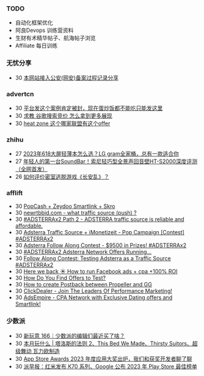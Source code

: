 ### TODO
-  自动化框架优化
-  阿良Devops 训练营资料
-  生财有术精华帖子、航海帖子浏览
-  Affiliate 每日训练

### 无忧分享
<!-- ruyo:START -->
-  30 [本网站接入公安&lpar;网安&rpar;备案过程记录分享](https://51.ruyo.net/18549.html)<!-- ruyo:END -->

### advertcn
<!-- advertcn:START -->
-  30 [平台发这个案例肯定被封，现在蛋炒饭都不能吃只能发这里](https://www.advertcn.com/forum.php?mod=viewthread&tid=113138)
-  30 [求教 谷歌搜索竞价 怎么拿到更多展现](https://www.advertcn.com/forum.php?mod=viewthread&tid=113123)
-  30 [heat zone 这个哪家联盟有这个offer](https://www.advertcn.com/forum.php?mod=viewthread&tid=113122)<!-- advertcn:END -->

### zhihu
<!-- zhihu:START -->
-  27 [2023年618大屏轻薄本怎么选？LG gram全家桶，总有一款适合你](http://zhuanlan.zhihu.com/p/632641888?utm_campaign=rss&utm_medium=rss&utm_source=rss&utm_content=title)
-  27 [年轻人的第一台SoundBar！索尼轻巧型全景声回音壁HT-S2000深度评测（全网首发）](http://zhuanlan.zhihu.com/p/630990296?utm_campaign=rss&utm_medium=rss&utm_source=rss&utm_content=title)
-  26 [如何评价密室逃脱游戏《长安乱》？](http://www.zhihu.com/question/563950552/answer/3045961312?utm_campaign=rss&utm_medium=rss&utm_source=rss&utm_content=title)<!-- zhihu:END -->

### afflift
<!-- afflift:START -->
-  30 [PopCash + Zeydoo Smartlink + Skro](https://afflift.com/f/threads/popcash-zeydoo-smartlink-skro.12158/)
-  30 [newrtbbid.com - what traffic source &lpar;push&rpar; ?](https://afflift.com/f/threads/newrtbbid-com-what-traffic-source-push.12104/)
-  30 [#ADSTERRAx2 Path 2 - ADSTERRA traffic source is reliable and affordable.](https://afflift.com/f/threads/adsterrax2-path-2-adsterra-traffic-source-is-reliable-and-affordable.11986/)
-  30 [Adsterra Traffic Source + iMonetizeit - Pop Campaign [Contest] #ADSTERRAx2](https://afflift.com/f/threads/adsterra-traffic-source-imonetizeit-pop-campaign-contest-adsterrax2.12143/)
-  30 [Adsterra Follow Along Contest - $9500 in Prizes! #ADSTERRAx2](https://afflift.com/f/threads/adsterra-follow-along-contest-9500-in-prizes-adsterrax2.11948/)
-  30 [#ADSTERRAx2 Adsterra Network Offers Running...](https://afflift.com/f/threads/adsterrax2-adsterra-network-offers-running.12160/)
-  30 [Follow Along Contest: Testing Adsterra as a Traffic Source #ADSTERRAx2](https://afflift.com/f/threads/follow-along-contest-testing-adsterra-as-a-traffic-source-adsterrax2.12142/)
-  30 [Here we back ☀️ How to run Facebook ads + cpa +100% ROI](https://afflift.com/f/threads/here-we-back-%E2%98%80%EF%B8%8F-how-to-run-facebook-ads-cpa-100-roi.12146/)
-  30 [How Do You Find Offers to Test?](https://afflift.com/f/threads/how-do-you-find-offers-to-test.10678/)
-  30 [How to create Postback between Propeller and GG](https://afflift.com/f/threads/how-to-create-postback-between-propeller-and-gg.12156/)
-  30 [ClickDealer - Join The Leaders Of Performance Marketing!](https://afflift.com/f/threads/clickdealer-join-the-leaders-of-performance-marketing.2440/)
-  30 [AdsEmpire - CPA Network with Exclusive Dating offers and Smartlink!](https://afflift.com/f/threads/adsempire-cpa-network-with-exclusive-dating-offers-and-smartlink.6820/)<!-- afflift:END -->

### 少数派
<!-- sspai:START -->
-  30 [新玩意 166｜少数派的编辑们最近买了啥？](https://sspai.com/post/84740)
-  30 [本月玩什么 | 塔洛斯的法则 2、This Bed We Made、Thirsty Suitors、超级舞动 瓦力欧制造](https://sspai.com/post/84726)
-  30 [App Store Awards 2023 年度应用大奖出炉，我们和获奖开发者聊了聊](https://sspai.com/post/84738)
-  30 [派早报：红米发布 K70 系列、Google 公布 2023 年 Play Store 最佳榜单](https://sspai.com/post/84727)<!-- sspai:END -->
